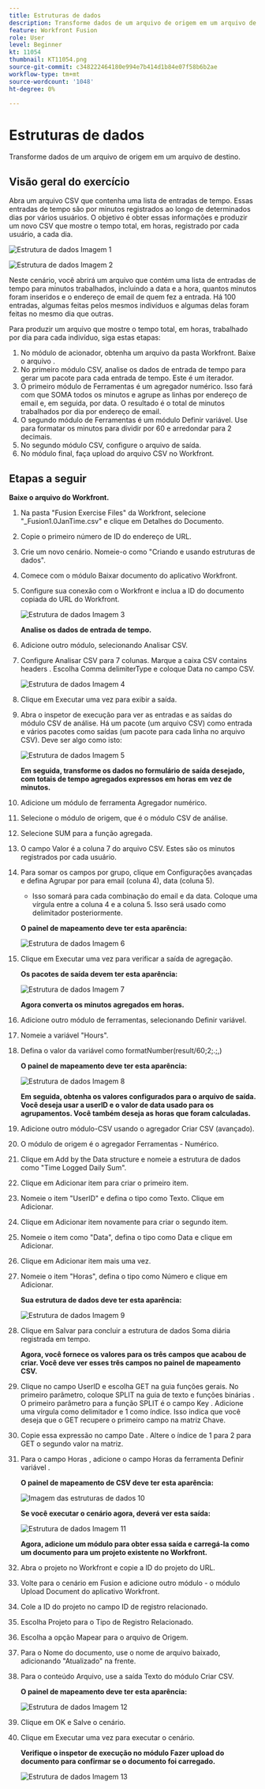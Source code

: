 ```yaml
---
title: Estruturas de dados
description: Transforme dados de um arquivo de origem em um arquivo de destino. (Deve ter entre 60 e 160 caracteres, mas tem 58 caracteres)
feature: Workfront Fusion
role: User
level: Beginner
kt: 11054
thumbnail: KT11054.png
source-git-commit: c348222464180e994e7b414d1b84e07f58b6b2ae
workflow-type: tm+mt
source-wordcount: '1048'
ht-degree: 0%

---
```



# Estruturas de dados

Transforme dados de um arquivo de origem em um arquivo de destino.

## Visão geral do exercício

Abra um arquivo CSV que contenha uma lista de entradas de tempo. Essas entradas de tempo são por minutos registrados ao longo de determinados dias por vários usuários. O objetivo é obter essas informações e produzir um novo CSV que mostre o tempo total, em horas, registrado por cada usuário, a cada dia.

![Estrutura de dados Imagem 1](../12-exercises/assets/data-structures-walkthrough-1.png)

![Estrutura de dados Imagem 2](../12-exercises/assets/data-structures-walkthrough-2.png)


Neste cenário, você abrirá um arquivo que contém uma lista de entradas de tempo para minutos trabalhados, incluindo a data e a hora, quantos minutos foram inseridos e o endereço de email de quem fez a entrada. Há 100 entradas, algumas feitas pelos mesmos indivíduos e algumas delas foram feitas no mesmo dia que outras.

Para produzir um arquivo que mostre o tempo total, em horas, trabalhado por dia para cada indivíduo, siga estas etapas:

1. No módulo de acionador, obtenha um arquivo da pasta Workfront. Baixe o arquivo .
1. No primeiro módulo CSV, analise os dados de entrada de tempo para gerar um pacote para cada entrada de tempo. Este é um iterador.
1. O primeiro módulo de Ferramentas é um agregador numérico. Isso fará com que SOMA todos os minutos e agrupe as linhas por endereço de email e, em seguida, por data. O resultado é o total de minutos trabalhados por dia por endereço de email.
1. O segundo módulo de Ferramentas é um módulo Definir variável. Use para formatar os minutos para dividir por 60 e arredondar para 2 decimais.
1. No segundo módulo CSV, configure o arquivo de saída.
1. No módulo final, faça upload do arquivo CSV no Workfront.

## Etapas a seguir

**Baixe o arquivo do Workfront.**

1. Na pasta &quot;Fusion Exercise Files&quot; da Workfront, selecione &quot;_Fusion1.0JanTime.csv&quot; e clique em Detalhes do Documento.
1. Copie o primeiro número de ID do endereço de URL.
1. Crie um novo cenário. Nomeie-o como &quot;Criando e usando estruturas de dados&quot;.
1. Comece com o módulo Baixar documento do aplicativo Workfront.
1. Configure sua conexão com o Workfront e inclua a ID do documento copiada do URL do Workfront.

   ![Estrutura de dados Imagem 3](../12-exercises/assets/data-structures-walkthrough-3.png)

   **Analise os dados de entrada de tempo.**

1. Adicione outro módulo, selecionando Analisar CSV.
1. Configure Analisar CSV para 7 colunas. Marque a caixa CSV contains headers . Escolha Comma delimiterType e coloque Data no campo CSV.

   ![Estrutura de dados Imagem 4](../12-exercises/assets/data-structures-walkthrough-4.png)

1. Clique em Executar uma vez para exibir a saída.
1. Abra o inspetor de execução para ver as entradas e as saídas do módulo CSV de análise. Há um pacote (um arquivo CSV) como entrada e vários pacotes como saídas (um pacote para cada linha no arquivo CSV). Deve ser algo como isto:

   ![Estrutura de dados Imagem 5](../12-exercises/assets/data-structures-walkthrough-5.png)

   **Em seguida, transforme os dados no formulário de saída desejado, com totais de tempo agregados expressos em horas em vez de minutos.**

1. Adicione um módulo de ferramenta Agregador numérico.
1. Selecione o módulo de origem, que é o módulo CSV de análise.
1. Selecione SUM para a função agregada.
1. O campo Valor é a coluna 7 do arquivo CSV. Estes são os minutos registrados por cada usuário.
1. Para somar os campos por grupo, clique em Configurações avançadas e defina Agrupar por para email (coluna 4), data (coluna 5).

   + Isso somará para cada combinação do email e da data. Coloque uma vírgula entre a coluna 4 e a coluna 5. Isso será usado como delimitador posteriormente.

   **O painel de mapeamento deve ter esta aparência:**

   ![Estrutura de dados Imagem 6](../12-exercises/assets/data-structures-walkthrough-6.png)

1. Clique em Executar uma vez para verificar a saída de agregação.

   **Os pacotes de saída devem ter esta aparência:**

   ![Estrutura de dados Imagem 7](../12-exercises/assets/data-structures-walkthrough-7.png)

   **Agora converta os minutos agregados em horas.**

1. Adicione outro módulo de ferramentas, selecionando Definir variável.
1. Nomeie a variável &quot;Hours&quot;.
1. Defina o valor da variável como formatNumber(result/60;2;.;,)

   **O painel de mapeamento deve ter esta aparência:**

   ![Estrutura de dados Imagem 8](../12-exercises/assets/data-structures-walkthrough-8.png)

   **Em seguida, obtenha os valores configurados para o arquivo de saída. Você deseja usar a userID e o valor de data usado para os agrupamentos. Você também deseja as horas que foram calculadas.**

1. Adicione outro módulo-CSV usando o agregador Criar CSV (avançado).
1. O módulo de origem é o agregador Ferramentas - Numérico.
1. Clique em Add by the Data structure e nomeie a estrutura de dados como &quot;Time Logged Daily Sum&quot;.
1. Clique em Adicionar item para criar o primeiro item.
1. Nomeie o item &quot;UserID&quot; e defina o tipo como Texto. Clique em Adicionar.
1. Clique em Adicionar item novamente para criar o segundo item.
1. Nomeie o item como &quot;Data&quot;, defina o tipo como Data e clique em Adicionar.
1. Clique em Adicionar item mais uma vez.
1. Nomeie o item &quot;Horas&quot;, defina o tipo como Número e clique em Adicionar.

   **Sua estrutura de dados deve ter esta aparência:**

   ![Estrutura de dados Imagem 9](../12-exercises/assets/data-structures-walkthrough-9.png)

1. Clique em Salvar para concluir a estrutura de dados Soma diária registrada em tempo.

   **Agora, você fornece os valores para os três campos que acabou de criar. Você deve ver esses três campos no painel de mapeamento CSV.**

1. Clique no campo UserID e escolha GET na guia funções gerais. No primeiro parâmetro, coloque SPLIT na guia de texto e funções binárias . O primeiro parâmetro para a função SPLIT é o campo Key . Adicione uma vírgula como delimitador e 1 como índice. Isso indica que você deseja que o GET recupere o primeiro campo na matriz Chave.
1. Copie essa expressão no campo Date . Altere o índice de 1 para 2 para GET o segundo valor na matriz.
1. Para o campo Horas , adicione o campo Horas da ferramenta Definir variável .

   **O painel de mapeamento de CSV deve ter esta aparência:**

   ![Imagem das estruturas de dados 10](../12-exercises/assets/data-structures-walkthrough-10.png)

   **Se você executar o cenário agora, deverá ver esta saída:**

   ![Estrutura de dados Imagem 11](../12-exercises/assets/data-structures-walkthrough-11.png)

   **Agora, adicione um módulo para obter essa saída e carregá-la como um documento para um projeto existente no Workfront.**

1. Abra o projeto no Workfront e copie a ID do projeto do URL.
1. Volte para o cenário em Fusion e adicione outro módulo - o módulo Upload Document do aplicativo Workfront.
1. Cole a ID do projeto no campo ID de registro relacionado.
1. Escolha Projeto para o Tipo de Registro Relacionado.
1. Escolha a opção Mapear para o arquivo de Origem.
1. Para o Nome do documento, use o nome de arquivo baixado, adicionando &quot;Atualizado&quot; na frente.
1. Para o conteúdo Arquivo, use a saída Texto do módulo Criar CSV.

   **O painel de mapeamento deve ter esta aparência:**

   ![Estrutura de dados Imagem 12](../12-exercises/assets/data-structures-walkthrough-12.png)

1. Clique em OK e Salve o cenário.
1. Clique em Executar uma vez para executar o cenário.

   **Verifique o inspetor de execução no módulo Fazer upload do documento para confirmar se o documento foi carregado.**

   ![Estrutura de dados Imagem 13](../12-exercises/assets/data-structures-walkthrough-13.png)